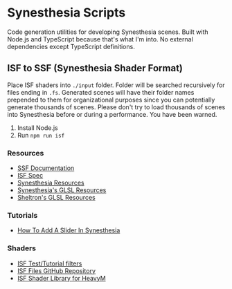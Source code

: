 # Synesthesia Scripts

Code generation utilities for developing Synesthesia scenes. Built with Node.js and TypeScript because that's what I'm into. No external dependencies except TypeScript definitions.

## ISF to SSF (Synesthesia Shader Format)

Place ISF shaders into `./input` folder. Folder will be searched recursively for files ending in `.fs`. Generated scenes will
have their folder names prepended to them for organizational purposes since you can potentially generate thousands of scenes. 
Please don't try to load thousands of scenes into Synesthesia before or during a performance. You have been warned.

1. Install Node.js
2. Run `npm run isf`

### Resources

* [SSF Documentation](https://synesthesia.live/docs/ssf/ssf.html)
* [ISF Spec](https://github.com/mrRay/ISF_Spec/)
* [Synesthesia Resources](https://synesthesia.live/docs/resources/syn_resources.html)
* [Synesthesia's GLSL Resources](https://synesthesia.live/docs/resources/glsl_resources.html)
* [Sheltron's GLSL Resources](https://nshelton.github.io/resources/)

### Tutorials

* [How To Add A Slider In Synesthesia](https://ufffd.com/shader-shop/how-to-add-a-slider-in-synesthesia/)

### Shaders

* [ISF Test/Tutorial filters](https://vidvox.net/rays_oddsnends/ISF%20tests+tutorials.zip)
* [ISF Files GitHub Repository](https://github.com/vidvox/ISF-FILES)
* [ISF Shader Library for HeavyM](https://github.com/sophiadigitalart/ShadersLibrary)
